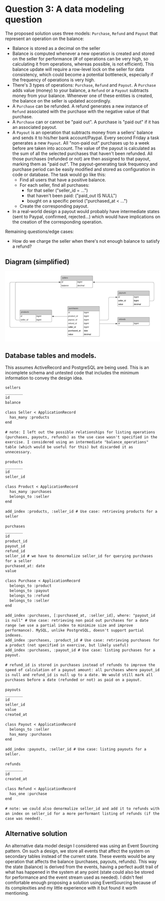 # Question 3: A data modeling question

The proposed solution uses three models: `Purchase`, `Refund` and `Payout` that represent an operation on the balance:

- Balance is stored as a decimal on the seller
- Balance is computed whenever a new operation is created and stored on the seller for performance (# of operations can be very high, so calculating it from operations, whereas possible, is not efficient). This balance update will require a row-level lock on the seller for data consistency, which could become a potential bottleneck, especially if the frequency of operations is very high.
- There's 3 types of operations: `Purchase`, `Refund` and `Payout`. A `Purchase` adds value (money) to your balance, a `Refund` or a `Payout` subtracts money from your balance. Whenever one of these entities is created, the balance on the seller is updated accordingly.
- A `Purchase` can be refunded. A refund generates a new instance of `Refund` associated with the purchase with the negative value of that purchase.
- A `Purchase` can or cannot be "paid out". A purchase is "paid out" if it has an associated payout.
- A `Payout` is an operation that subtracts money from a sellers' balance and sends it to his/her bank account/Paypal. Every second Friday a task generates a new `Payout`. All "non-paid out" purchases up to a week before are taken into account. The value of the payout is calculated as the sum of all the selected purchases that haven't been refunded. All those purchases (refunded or not) are then assigned to that payout, marking them as "paid out". The payout-generating task frequency and purchase period can be easily modified and stored as configuration in code or database. The task would go like this:
  - Find all users that have a positive balance.
  - For each seller, find all purchases:
    - for that seller ("seller_id = ...")
    - that haven't been paid: ("paid_out IS NULL")
    - bought on a specific period ("purchased_at < ...")
  - Create the corresponding payout.
- In a real-world design a payout would probably have intermediate states (sent to Paypal, confirmed, rejected...) which would have implications on the creation of the corresponding operation.

Remaining questions/edge cases:

- How do we charge the seller when there's not enough balance to satisfy a refund?

## Diagram (simplified)

![Data model schema](https://raw.githubusercontent.com/victormier/gumroad-question/main/question3/diagram.png)

## Database tables and models.

This assumes ActiveRecord and PostgreSQL are being used. This is an incomplete schema and untested code that includes the minimum information to convey the design idea.

```
sellers
________
id
balance

class Seller < ApplicationRecord
  has_many :products
end

# note: I left out the possible relationships for listing operations (purchases, payouts, refunds) as the use case wasn't specified in the exercise. I considered using an intermediate "balance_operations" table (which would be useful for this) but discarded it as unnecessary.

products
________
id
seller_id

class Product < ApplicationRecord
  has_many :purchases
  belongs_to :seller
end

add_index :products, :seller_id # Use case: retrieving products for a seller

purchases
________
id
product_id
payout_id
refund_id
seller_id # we have to denormalize seller_id for querying purchases for a seller
purchased_at: date
value

class Purchase < ApplicationRecord
  belongs_to :product
  belongs_to :payout
  belongs_to :refund
  belongs_to :seller
end

add_index :purchases, [:purchased_at, :seller_id], where: "payout_id is null" # Use case: retrieving non paid out purchases for a date range (we use a partial index to minimize size and improve performance). MySQL, unlike PostgreSQL, doesn't support partial indexes.
add_index :purchases, :product_id # Use case: retrieving purchases for a product (not specified in exercise, but likely useful)
add_index :purchases, :payout_id # Use case: listing purchases for a payout.

# refund_id is stored in purchases instead of refunds to improve the speed of calculation of a payout amount: all purchases where payout_id is null and refund_id is null up to a date. We would still mark all purchases before a date (refunded or not) as paid on a payout.

payouts
________
id
seller_id
value
created_at

class Payout < ApplicationRecord
  belongs_to :seller
  has_many :purchases
end

add_index :payouts, :seller_id # Use case: listing payouts for a seller.

refunds
________
id
created_at

class Refund < ApplicationRecord
  has_one :purchase
end

# note: we could also denormalize seller_id and add it to refunds with an index on seller_id for a more performant listing of refunds (if the case was needed).

```

## Alternative solution

An alternative data model design I considered was using an Event Sourcing pattern. On such a design, we store all events that affect the system on secondary tables instead of the current state. These events would be any operation that affects the balance (purchases, payouts, refunds). This way the state (balance) is derived from the events, having a perfect audit trail of what has happened in the system at any point (state could also be stored for performance and the event stream used as needed). I didn't feel comfortable enough proposing a solution using EventSourcing because of its complexities and my little experience with it but found it worth mentioning.

